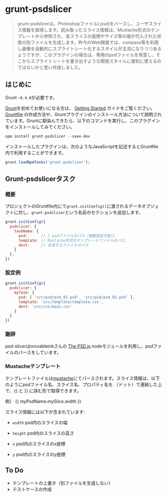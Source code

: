 # grunt-psdslicer

> grunt-psdslicerは、Photoshopファイル(.psd)をパースし、ユーザスライス情報を取得します。読み取ったスライス情報は、Mustache形式のテンプレートから参照され、各スライスの座標やサイズ等の値が代入された状態の別ファイルを生成します。昨今のWeb開発では、compass等を利用し画像を自動的にスプライトシート化するスタイルが主流になりつつあるようですが、このプラグインの場合は、専用のpsdファイルを用意し、そこからスプライトシートを書き出すような開発スタイルに便利に使えるのではないかと思い作成しました。

## はじめに
Grunt `~0.4.0`が必要です。

[Grunt](http://gruntjs.com/)を初めてお使いになる方は、 [Getting Started](http://gruntjs.com/getting-started) ガイドをご覧ください。[Gruntfile](http://gruntjs.com/sample-gruntfile) の作成方法や、Gruntプラグインのインストール方法について説明されています。Gruntに馴染んできたら、以下のコマンドを実行し、このプラグインをインストールしてみてください。

```js
npm install grunt-psdslicer --save-dev
```

インストールしたプラグインは、次のようなJavaScriptを記述するとGruntfile内で利用することができます。

```js
grunt.loadNpmTasks('grunt-psdslicer');
```

## Grunt-psdslicerタスク

### 概要
プロジェクトのGruntfile内にて`grunt.initConfig()`に渡されるデータオブジェクトに対し、`grunt-psdslicer`という名前のセクションを追加します。

```js
grunt.initConfig({
  psdslicer: {
    taskNama: {
      psd:      // [ psdファイルのパス（複数指定可能）],
      template: // Mustache形式のテンプレートファイルのパス,  
      dest:     // 生成するファイルのパス  
    }
  },
})
```

### 設定例

```js
grunt.initConfig({
  psdslicer: {
    myTask: {
      psd: [ 'src/psd/psd_01.psd', 'src/psd/psd_02.psd' ],  
      template: 'src/template/template.css',
      dest: 'src/css/main.css'  
    }  
  }  
})  
```

### 謝辞

psd-slicerはmovableinkさんの [The PSD.js](https://github.com/movableink/psd.js) nodeモジュールを利用し、psdファイルのパースをしています。

### Mustacheテンプレート

テンプレートファイルは[mustache](http://mustache.github.io/)にてパースされます。スライス情報は、以下のようにpsdファイル名、スライス名、プロパティ名を.（ドット）で連結した上で、{{ と }} に挟む形で取得できます。

例） {{ myPsdName.mySlice.width }}

スライス情報には以下が含まれています:

- `width` 
psd内のスライスの幅

- `height`
psd内のスライスの高さ

- `x`
psd内のスライスのx座標

- `y`
psd内のスライスのy座標


## To Do
- テンプレートの上書き（別ファイルを生成しない）
- テストケースの作成
